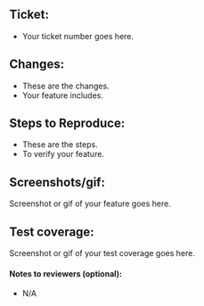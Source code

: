 ## Ticket:
- Your ticket number goes here.

## Changes:
- These are the changes.
- Your feature includes.

## Steps to Reproduce:
- These are the steps.
- To verify your feature.

## Screenshots/gif:
Screenshot or gif of your feature goes here.

## Test coverage:
Screenshot or gif of your test coverage goes here.

#### Notes to reviewers (optional):
- N/A

